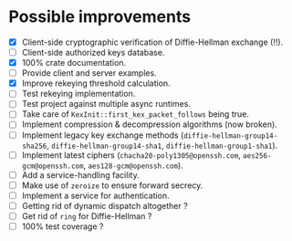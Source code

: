 # Possible improvements
- [x] Client-side cryptographic verification of Diffie-Hellman exchange (!!).
- [ ] Client-side authorized keys database.
- [x] 100% crate documentation.
- [ ] Provide client and server examples.
- [x] Improve rekeying threshold calculation.
- [ ] Test rekeying implementation.
- [ ] Test project against multiple async runtimes.
- [ ] Take care of `KexInit::first_kex_packet_follows` being true.
- [ ] Implement compression & decompression algorithms (now broken).
- [ ] Implement legacy key exchange methods (`diffie-hellman-group14-sha256`, `diffie-hellman-group14-sha1`, `diffie-hellman-group1-sha1`).
- [ ] Implement latest ciphers (`chacha20-poly1305@openssh.com`, `aes256-gcm@openssh.com`, `aes128-gcm@openssh.com`).
- [ ] Add a service-handling facility.
- [ ] Make use of `zeroize` to ensure forward secrecy.
- [ ] Implement a service for authentication.
- [ ] Getting rid of dynamic dispatch altogether ?
- [ ] Get rid of `ring` for Diffie-Hellman ?
- [ ] 100% test coverage ?
